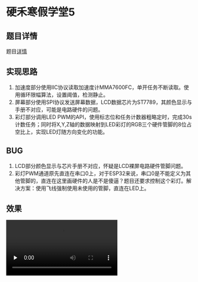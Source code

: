 # 硬禾寒假学堂5

## 题目详情
题目[详情](https://www.eetree.cn/project/detail/1352)

## 实现思路
1. 加速度部分使用IIC协议读取加速度计MMA7600FC，单开任务不断读取。使用循环限幅算法，设置阈值，检测静止。
2. 屏幕部分使用SPI协议发送屏幕数据，LCD数据芯片为ST7789，其颜色显示与手册不对应，可能是电路硬件的问题。
3. 彩灯部分调用LED PWM的API，使用标志位和任务计数器粗略定时，完成30s计数任务；同时将X,Y,Z轴的数据映射到LED彩灯的RGB三个硬件管脚的8位占空比上，实现LED灯随方向变化的功能。

## BUG
1. LCD部分颜色显示与芯片手册不对应，怀疑是LCD裸屏电路硬件管脚问题。
2. 彩灯PWM通道原先直连在串口0上，对于ESP32来说，串口0是不能定义为其他管脚的，直连在这里画硬件的人是不是傻逼？题目还要求控制这个彩灯。解决方案：使用飞线强制使用未使用的管脚，直连在LED上。

## 效果
<video id="video" controls="" preload="none">
      <source id="mp4" src="./img/VID_20230313_190722.mp4" type="video/mp4">
</videos>